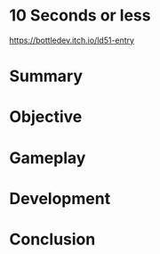 # 10 Seconds or less

https://bottledev.itch.io/ld51-entry

# Summary



# Objective



# Gameplay



# Development



# Conclusion
